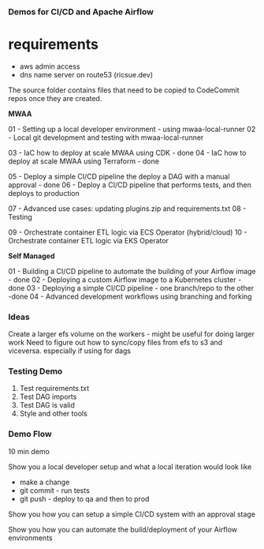 ### Demos for CI/CD and Apache Airflow

# requirements
- aws admin access
- dns name server on route53 (ricsue.dev)

The source folder contains files that need to be copied to CodeCommit repos once they are created.

**MWAA**

01 - Setting up a local developer environment - using mwaa-local-runner
02 - Local git development and testing with mwaa-local-runner

03 - IaC how to deploy at scale MWAA using CDK - done 
04 - IaC how to deploy at scale MWAA using Terraform - done

05 - Deploy a simple CI/CD pipeline the deploy a DAG with a manual approval - done
06 - Deploy a CI/CD pipeline that performs tests, and then deploys to production

07 - Advanced use cases: updating plugins.zip and requirements.txt
08 - Testing

09 - Orchestrate container ETL logic via ECS Operator (hybrid/cloud)
10 - Orchestrate container ETL logic via EKS Operator

**Self Managed**

01 - Building a CI/CD pipeline to automate the building of your Airflow image - done
02 - Deploying a custom Airflow image to a Kubernetes cluster - done
03 - Deploying a simple CI/CD pipeline - one branch/repo to the other -done
04 - Advanced development workflows using branching and forking 



### Ideas

Create a larger efs volume on the workers - might be useful for doing larger work
Need to figure out how to sync/copy files from efs to s3 and viceversa. especially if using for dags


### Testing Demo

1. Test requirements.txt
2. Test DAG imports
3. Test DAG is valid
4. Style and other tools


### Demo Flow

10 min demo

Show you a local developer setup and what a local iteration would look like
- make a change
- git commit - run tests
- git push - deploy to qa and then to prod

Show you how you can setup a simple CI/CD system with an approval stage


Show you how you can automate the build/deployment of your Airflow environments



